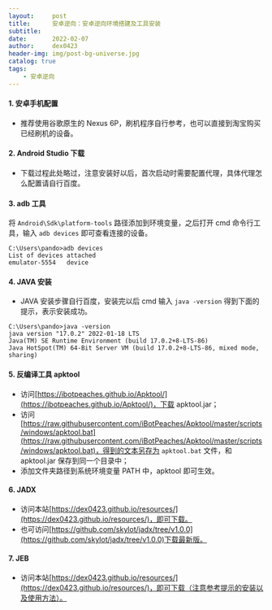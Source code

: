```yaml
---
layout:     post
title:      安卓逆向：安卓逆向环境搭建及工具安装
subtitle:   
date:       2022-02-07
author:     dex0423
header-img: img/post-bg-universe.jpg
catalog: true
tags:
    - 安卓逆向
---
```




#### 1. 安卓手机配置

- 推荐使用谷歌原生的 Nexus 6P，刷机程序自行参考，也可以直接到淘宝购买已经刷机的设备。

#### 2. Android Studio 下载

- 下载过程此处略过，注意安装好以后，首次启动时需要配置代理，具体代理怎么配置请自行百度。

#### 3. adb 工具

将 `Android\Sdk\platform-tools` 路径添加到环境变量，之后打开 cmd 命令行工具，输入 `adb devices` 即可查看连接的设备。
```
C:\Users\pando>adb devices
List of devices attached
emulator-5554   device
```

#### 4. JAVA 安装

 - JAVA 安装步骤自行百度，安装完以后 cmd 输入 `java -version` 得到下面的提示，表示安装成功。
```
C:\Users\pando>java -version
java version "17.0.2" 2022-01-18 LTS
Java(TM) SE Runtime Environment (build 17.0.2+8-LTS-86)
Java HotSpot(TM) 64-Bit Server VM (build 17.0.2+8-LTS-86, mixed mode, sharing)
```

#### 5. 反编译工具 apktool

- 访问[https://ibotpeaches.github.io/Apktool/](https://ibotpeaches.github.io/Apktool/)，下载 apktool.jar；
- 访问 [https://raw.githubusercontent.com/iBotPeaches/Apktool/master/scripts/windows/apktool.bat](https://raw.githubusercontent.com/iBotPeaches/Apktool/master/scripts/windows/apktool.bat)，得到的文本另存为 `apktool.bat` 文件，和 apktool.jar 保存到同一个目录中；
- 添加文件夹路径到系统环境变量 PATH 中，apktool 即可生效。

#### 6. JADX

- 访问本站[https://dex0423.github.io/resources/](https://dex0423.github.io/resources/)，即可下载。
- 也可访问[https://github.com/skylot/jadx/tree/v1.0.0](https://github.com/skylot/jadx/tree/v1.0.0)下载最新版。

#### 7. JEB

- 访问本站[https://dex0423.github.io/resources/](https://dex0423.github.io/resources/)，即可下载（注意参考提示的安装以及使用方法）。


